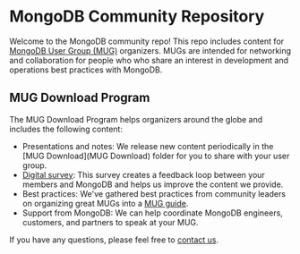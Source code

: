 # MongoDB Community Repository

Welcome to the MongoDB community repo! This repo includes content for [MongoDB User Group (MUG)](https://www.meetup.com/pro/mongodb/) organizers. MUGs are intended for networking and collaboration for people who who share an interest in development and operations best practices with MongoDB.

## MUG Download Program

The MUG Download Program helps organizers around the globe and includes the following content:

- Presentations and notes: We release new content periodically in the [MUG Download](MUG Download) folder for you to share with your user group.
- [Digital survey](http://database.mongodb.com/community-survey): This survey creates a feedback loop between your members and MongoDB and helps us improve the content we provide.
- Best practices: We've gathered best practices from community leaders on organizing great MUGs into a [MUG guide](https://www.mongodb.org/community/playbook).
- Support from MongoDB: We can help coordinate MongoDB engineers, customers, and partners to speak at your MUG.

If you have any questions, please feel free to [contact us](mailto:community@mongodb.com).
